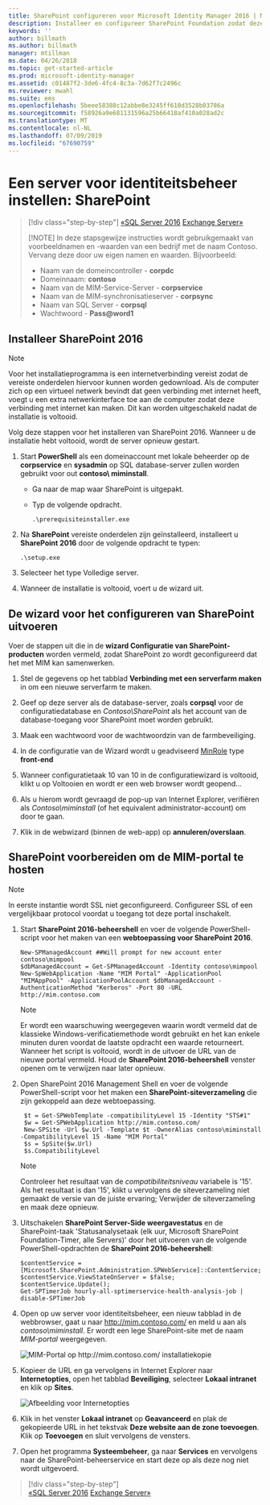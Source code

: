 ```yaml
---
title: SharePoint configureren voor Microsoft Identity Manager 2016 | Microsoft Docs
description: Installeer en configureer SharePoint Foundation zodat deze de MIM-portalpagina kan hosten.
keywords: ''
author: billmath
ms.author: billmath
manager: mtillman
ms.date: 04/26/2018
ms.topic: get-started-article
ms.prod: microsoft-identity-manager
ms.assetid: c01487f2-3de6-4fc4-8c3a-7d62f7c2496c
ms.reviewer: mwahl
ms.suite: ems
ms.openlocfilehash: 5beee58388c12abbe8e3245ff610d3528b03786a
ms.sourcegitcommit: f58926a9e681131596a25b66418af410a028ad2c
ms.translationtype: MT
ms.contentlocale: nl-NL
ms.lasthandoff: 07/09/2019
ms.locfileid: "67690759"
---
```

# <a name="set-up-an-identity-management-server-sharepoint"></a>Een server voor identiteitsbeheer instellen: SharePoint

> [!div class="step-by-step"]
> [«SQL Server 2016](prepare-server-sql2016.md)
> [Exchange Server»](prepare-server-exchange.md)
> 
> [!NOTE]
> In deze stapsgewijze instructies wordt gebruikgemaakt van voorbeeldnamen en -waarden van een bedrijf met de naam Contoso. Vervang deze door uw eigen namen en waarden. Bijvoorbeeld:
> - Naam van de domeincontroller - **corpdc**
> - Domeinnaam: **contoso**
> - Naam van de MIM-Service-Server - **corpservice**
> - Naam van de MIM-synchronisatieserver - **corpsync**
> - Naam van SQL Server - **corpsql**
> - Wachtwoord - <strong>Pass@word1</strong>


## <a name="install-sharepoint-2016"></a>Installeer **SharePoint 2016**

> [!NOTE]
> Voor het installatieprogramma is een internetverbinding vereist zodat de vereiste onderdelen hiervoor kunnen worden gedownload. Als de computer zich op een virtueel netwerk bevindt dat geen verbinding met internet heeft, voegt u een extra netwerkinterface toe aan de computer zodat deze verbinding met internet kan maken. Dit kan worden uitgeschakeld nadat de installatie is voltooid.

Volg deze stappen voor het installeren van SharePoint 2016. Wanneer u de installatie hebt voltooid, wordt de server opnieuw gestart.

1.  Start **PowerShell** als een domeinaccount met lokale beheerder op de **corpservice** en **sysadmin** op SQL database-server zullen worden gebruikt voor out **contoso\ miminstall**.

    -   Ga naar de map waar SharePoint is uitgepakt.

    -   Typ de volgende opdracht.

        ```
        .\prerequisiteinstaller.exe
        ```

2.  Na **SharePoint** vereiste onderdelen zijn geïnstalleerd, installeert u **SharePoint 2016** door de volgende opdracht te typen:

    ```
    .\setup.exe
    ```

3.  Selecteer het type Volledige server.

4.  Wanneer de installatie is voltooid, voert u de wizard uit.

## <a name="run-the-wizard-to-configure-sharepoint"></a>De wizard voor het configureren van SharePoint uitvoeren

Voer de stappen uit die in de **wizard Configuratie van SharePoint-producten** worden vermeld, zodat SharePoint zo wordt geconfigureerd dat het met MIM kan samenwerken.

1. Stel de gegevens op het tabblad **Verbinding met een serverfarm maken** in om een nieuwe serverfarm te maken.

2. Geef op deze server als de database-server, zoals **corpsql** voor de configuratiedatabase en *Contoso\SharePoint* als het account van de database-toegang voor SharePoint moet worden gebruikt.
3. Maak een wachtwoord voor de wachtwoordzin van de farmbeveiliging.

4. In de configuratie van de Wizard wordt u geadviseerd [MinRole](/sharepoint/install/overview-of-minrole-server-roles-in-sharepoint-server) type **front-end**

5. Wanneer configuratietaak 10 van 10 in de configuratiewizard is voltooid, klikt u op Voltooien en wordt er een web browser wordt geopend...

6. Als u hierom wordt gevraagd de pop-up van Internet Explorer, verifiëren als *Contoso\miminstall* (of het equivalent administrator-account) om door te gaan.

7. Klik in de webwizard (binnen de web-app) op **annuleren/overslaan**.


## <a name="prepare-sharepoint-to-host-the-mim-portal"></a>SharePoint voorbereiden om de MIM-portal te hosten

> [!NOTE]
> In eerste instantie wordt SSL niet geconfigureerd. Configureer SSL of een vergelijkbaar protocol voordat u toegang tot deze portal inschakelt.

1. Start **SharePoint 2016-beheershell** en voer de volgende PowerShell-script voor het maken van een **webtoepassing voor SharePoint 2016**.

    ```
    New-SPManagedAccount ##Will prompt for new account enter contoso\mimpool 
    $dbManagedAccount = Get-SPManagedAccount -Identity contoso\mimpool
    New-SpWebApplication -Name "MIM Portal" -ApplicationPool "MIMAppPool" -ApplicationPoolAccount $dbManagedAccount -AuthenticationMethod "Kerberos" -Port 80 -URL http://mim.contoso.com
    ```

    > [!NOTE]
    > Er wordt een waarschuwing weergegeven waarin wordt vermeld dat de klassieke Windows-verificatiemethode wordt gebruikt en het kan enkele minuten duren voordat de laatste opdracht een waarde retourneert. Wanneer het script is voltooid, wordt in de uitvoer de URL van de nieuwe portal vermeld. Houd de **SharePoint 2016-beheershell** venster openen om te verwijzen naar later opnieuw.

2. Open SharePoint 2016 Management Shell en voer de volgende PowerShell-script voor het maken een **SharePoint-siteverzameling** die zijn gekoppeld aan deze webtoepassing.

   ```
    $t = Get-SPWebTemplate -compatibilityLevel 15 -Identity "STS#1"
    $w = Get-SPWebApplication http://mim.contoso.com/
    New-SPSite -Url $w.Url -Template $t -OwnerAlias contoso\miminstall -CompatibilityLevel 15 -Name "MIM Portal"
    $s = SpSite($w.Url)
    $s.CompatibilityLevel
   ```

   > [!NOTE]
   > Controleer het resultaat van de *compatibiliteitsniveau* variabele is '15'. Als het resultaat is dan '15', klikt u vervolgens de siteverzameling niet gemaakt de versie van de juiste ervaring; Verwijder de siteverzameling en maak deze opnieuw.

3. Uitschakelen **SharePoint Server-Side weergavestatus** en de SharePoint-taak 'Statusanalysetaak (elk uur, Microsoft SharePoint Foundation-Timer, alle Servers)' door het uitvoeren van de volgende PowerShell-opdrachten de  **SharePoint 2016-beheershell**:

   ```
   $contentService = [Microsoft.SharePoint.Administration.SPWebService]::ContentService;
   $contentService.ViewStateOnServer = $false;
   $contentService.Update();
   Get-SPTimerJob hourly-all-sptimerservice-health-analysis-job | disable-SPTimerJob
   ```

4. Open op uw server voor identiteitsbeheer, een nieuw tabblad in de webbrowser, gaat u naar http://mim.contoso.com/ en meld u aan als *contoso\miminstall*.  Er wordt een lege SharePoint-site met de naam *MIM-portal* weergegeven.

    ![MIM-Portal op http://mim.contoso.com/ installatiekopie](media/prepare-server-sharepoint/MIM_DeploySP1new.png)

5. Kopieer de URL en ga vervolgens in Internet Explorer naar **Internetopties**, open het tabblad **Beveiliging**, selecteer **Lokaal intranet** en klik op **Sites**.

    ![Afbeelding voor Internetopties](media/MIM-DeploySP2.png)

6. Klik in het venster **Lokaal intranet** op **Geavanceerd** en plak de gekopieerde URL in het tekstvak **Deze website aan de zone toevoegen**. Klik op **Toevoegen** en sluit vervolgens de vensters.

7. Open het programma **Systeembeheer**, ga naar **Services** en vervolgens naar de SharePoint-beheerservice en start deze op als deze nog niet wordt uitgevoerd.

> [!div class="step-by-step"]  
> [«SQL Server 2016](prepare-server-sql2016.md)
> [Exchange Server»](prepare-server-exchange.md)
